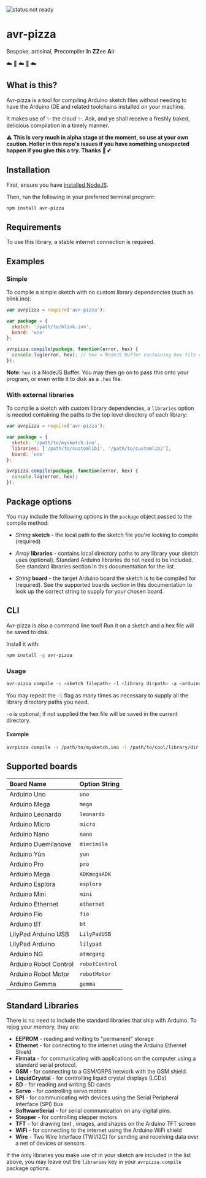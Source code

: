 ![status not ready](https://img.shields.io/badge/status-alpha-red.svg)

# avr-pizza
Bespoke, artisinal, **P**recompiler **I**n **ZZ**ee **A**ir

:cloud: :pizza: :cloud: :pizza: :cloud:

## What is this?

Avr-pizza is a tool for compiling Arduino sketch files without needing to have the Arduino IDE and related toolchains installed on your machine. 

It makes use of :sparkles: the cloud :sparkles:. Ask, and ye shall receive a freshly baked, delicious compilation in a timely manner.

:warning: **This is very much in alpha stage at the moment, so use at your own caution. Holler in this repo's issues if you have something unexpected happen if you give this a try. Thanks** :pray: :two_hearts:

## Installation

First, ensure you have [installed NodeJS](http://nodejs.org).

Then, run the following in your preferred terminal program:

```bash
npm install avr-pizza
```

## Requirements

To use this library, a stable internet connection is required.

## Examples


### Simple

To compile a simple sketch with no custom library dependencies (such as blink.ino):

```js
var avrpizza = require('avr-pizza');

var package = {
  sketch: '/path/to/blink.ino',
  board: 'uno'
};

avrpizza.compile(package, function(error, hex) {
  console.log(error, hex); // hex = NodeJS Buffer containing hex file contents
});

```

**Note:** `hex` is a NodeJS Buffer. You may then go on to pass this onto your program, or even write it to disk as a `.hex` file.

### With external libraries

To compile a sketch with custom library dependencies, a `libraries` option is needed containing the paths to the top level directory of each library:

```js
var avrpizza = require('avr-pizza');

var package = {
  sketch: '/path/to/mysketch.ino',
  libraries: ['/path/to/customlib1', '/path/to/customlib2'],
  board: 'uno'
};

avrpizza.compile(package, function(error, hex) {
  console.log(error, hex);
});

```

## Package options

You may include the following options in the `package` object passed to the compile method:

+ _String_ **sketch** - the local path to the sketch file you're looking to compile (required)
 
+ _Array_ **libraries** - contains local directory paths to any library your sketch uses (optional). Standard Arduino libraries do not need to be included. See standard libraries section in this documentation for the list.
 
+ _String_ **board** - the target Arduino board the sketch is to be compiled for (required). See the supported boards section in this documentation to look up the correct string to supply for your chosen board.

## CLI

Avr-pizza is also a command line tool! Run it on a sketch and a hex file will be saved to disk.

Install it with:

```bash
npm install -g avr-pizza
```

### Usage

```bash
avr-pizza compile -s <sketch filepath> -l <library dirpath> -a <arduino name> [-o <output path>]
```
You may repeat the `-l` flag as many times as necessary to supply all the library directory paths you need. 

`-o` is optional; if not supplied the hex file will be saved in the current directory.

#### Example
```bash
avrpizza compile -s /path/to/mysketch.ino -l /path/to/cool/library/dir -a 'uno' -o ~/stuff/pizzas
```


## Supported boards

|Board Name|Option String|
|:----------|:--------------|
|Arduino Uno|`uno`|
|Arduino Mega|`mega`|
|Arduino Leonardo|`leonardo`|
|Arduino Micro|`micro`|
|Arduino Nano|`nano`|
|Arduino Duemilanove|`diecimila`|
|Arduino Yún|`yun`|
|Arduino Pro|`pro`|
|Arduino Mega|`ADKmegaADK`|
|Arduino Esplora|`esplora`|
|Arduino Mini|`mini`|
|Arduino Ethernet|`ethernet`|
|Arduino Fio|`fio`|
|Arduino BT|`bt`|
|LilyPad Arduino USB|`LilyPadUSB`|
|LilyPad Arduino|`lilypad`|
|Arduino NG|`atmegang`|
|Arduino Robot Control|`robotControl`|
|Arduino Robot Motor|`robotMotor`|
|Arduino Gemma|`gemma`|


## Standard Libraries

There is no need to include the standard libraries that ship with Arduino.
To rejog your memory, they are:

+ **EEPROM** - reading and writing to "permanent" storage
+ **Ethernet** - for connecting to the internet using the Arduino Ethernet Shield
+ **Firmata** - for communicating with applications on the computer using a standard serial protocol.
+ **GSM** - for connecting to a GSM/GRPS network with the GSM shield.
+ **LiquidCrystal** - for controlling liquid crystal displays (LCDs)
+ **SD** - for reading and writing SD cards
+ **Servo** - for controlling servo motors
+ **SPI** - for communicating with devices using the Serial Peripheral Interface (SPI) Bus
+ **SoftwareSerial** - for serial communication on any digital pins.
+ **Stepper** - for controlling stepper motors
+ **TFT** - for drawing text , images, and shapes on the Arduino TFT screen
+ **WiFi** - for connecting to the internet using the Arduino WiFi shield
+ **Wire** - Two Wire Interface (TWI/I2C) for sending and receiving data over a net of devices or sensors.

If the only libraries you make use of in your sketch are included in the list above, you may leave out the `libraries` key in your `avrpizza.compile` package options.



